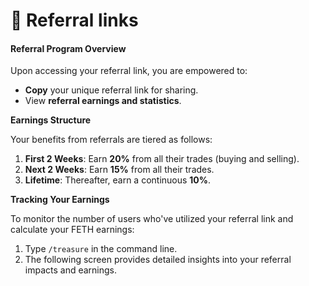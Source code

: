 # 🔗 Referral links

#### Referral Program Overview

Upon accessing your referral link, you are empowered to:

* **Copy** your unique referral link for sharing.
* View **referral earnings and statistics**.

**Earnings Structure**

Your benefits from referrals are tiered as follows:

1. **First 2 Weeks**: Earn **20%** from all their trades (buying and selling).
2. **Next 2 Weeks**: Earn **15%** from all their trades.
3. **Lifetime**: Thereafter, earn a continuous **10%**.

**Tracking Your Earnings**

To monitor the number of users who've utilized your referral link and calculate your FETH earnings:

1. Type `/treasure` in the command line.
2. The following screen provides detailed insights into your referral impacts and earnings.
